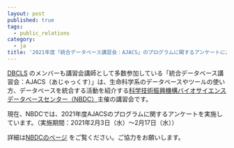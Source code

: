 ```yaml
---
layout: post
published: true
tags:
  - public_relations
category:
  - ja
title: '2021年度「統合データベース講習会：AJACS」のプログラムに関するアンケートにご協力ください'
---
```

[DBCLS](https://dbcls.rois.ac.jp/) のメンバーも講習会講師として多数参加している「統合データベース講習会：AJACS（あじゃっくす）」は、生命科学系のデータベースやツールの使い方、データベースを統合する活動を紹介する[科学技術振興機構バイオサイエンスデータベースセンター（NBDC）](https://biosciencedbc.jp/)主催の講習会です。<br />

現在、NBDCでは、2021年度AJACSのプログラムに関するアンケートを実施しています。（実施期間：2021年2月3日（水）～2月17日（水））<br />

詳細は[NBDCのページ](https://biosciencedbc.jp/event/ajacs/questionnaire/index.html) をご覧ください。ご協力をお願いします。
